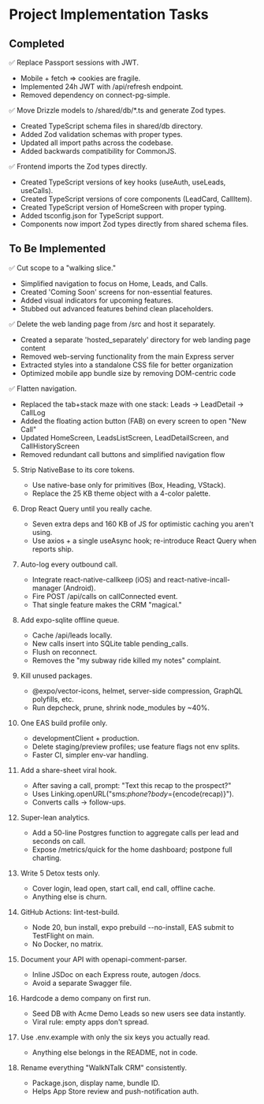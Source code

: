 # Project Implementation Tasks

## Completed

✅ Replace Passport sessions with JWT.
- Mobile + fetch ⇒ cookies are fragile. 
- Implemented 24h JWT with /api/refresh endpoint.
- Removed dependency on connect-pg-simple.

✅ Move Drizzle models to /shared/db/*.ts and generate Zod types.
- Created TypeScript schema files in shared/db directory.
- Added Zod validation schemas with proper types.
- Updated all import paths across the codebase.
- Added backwards compatibility for CommonJS.

✅ Frontend imports the Zod types directly.
- Created TypeScript versions of key hooks (useAuth, useLeads, useCalls).
- Created TypeScript versions of core components (LeadCard, CallItem).
- Created TypeScript version of HomeScreen with proper typing.
- Added tsconfig.json for TypeScript support.
- Components now import Zod types directly from shared schema files.

## To Be Implemented

✅ Cut scope to a "walking slice."
- Simplified navigation to focus on Home, Leads, and Calls.
- Created 'Coming Soon' screens for non-essential features.
- Added visual indicators for upcoming features.
- Stubbed out advanced features behind clean placeholders.

✅ Delete the web landing page from /src and host it separately.
- Created a separate 'hosted_separately' directory for web landing page content
- Removed web-serving functionality from the main Express server
- Extracted styles into a standalone CSS file for better organization
- Optimized mobile app bundle size by removing DOM-centric code

✅ Flatten navigation.
- Replaced the tab+stack maze with one stack: Leads → LeadDetail → CallLog
- Added the floating action button (FAB) on every screen to open "New Call"
- Updated HomeScreen, LeadsListScreen, LeadDetailScreen, and CallHistoryScreen
- Removed redundant call buttons and simplified navigation flow

5. Strip NativeBase to its core tokens.
   - Use native-base only for primitives (Box, Heading, VStack).
   - Replace the 25 KB theme object with a 4-color palette.

6. Drop React Query until you really cache.
   - Seven extra deps and 160 KB of JS for optimistic caching you aren't using.
   - Use axios + a single useAsync hook; re-introduce React Query when reports ship.

7. Auto-log every outbound call.
   - Integrate react-native-callkeep (iOS) and react-native-incall-manager (Android).
   - Fire POST /api/calls on callConnected event.
   - That single feature makes the CRM "magical."

8. Add expo-sqlite offline queue.
   - Cache /api/leads locally.
   - New calls insert into SQLite table pending_calls.
   - Flush on reconnect.
   - Removes the "my subway ride killed my notes" complaint.

9. Kill unused packages.
   - @expo/vector-icons, helmet, server-side compression, GraphQL polyfills, etc.
   - Run depcheck, prune, shrink node_modules by ~40%.

10. One EAS build profile only.
    - developmentClient + production.
    - Delete staging/preview profiles; use feature flags not env splits.
    - Faster CI, simpler env-var handling.

11. Add a share-sheet viral hook.
    - After saving a call, prompt: "Text this recap to the prospect?"
    - Uses Linking.openURL("sms:${phone}?body=${encode(recap)}").
    - Converts calls → follow-ups.

12. Super-lean analytics.
    - Add a 50-line Postgres function to aggregate calls per lead and seconds on call.
    - Expose /metrics/quick for the home dashboard; postpone full charting.

13. Write 5 Detox tests only.
    - Cover login, lead open, start call, end call, offline cache.
    - Anything else is churn.

14. GitHub Actions: lint-test-build.
    - Node 20, bun install, expo prebuild --no-install, EAS submit to TestFlight on main.
    - No Docker, no matrix.

15. Document your API with openapi-comment-parser.
    - Inline JSDoc on each Express route, autogen /docs.
    - Avoid a separate Swagger file.

16. Hardcode a demo company on first run.
    - Seed DB with Acme Demo Leads so new users see data instantly.
    - Viral rule: empty apps don't spread.

17. Use .env.example with only the six keys you actually read.
    - Anything else belongs in the README, not in code.

18. Rename everything "WalkNTalk CRM" consistently.
    - Package.json, display name, bundle ID.
    - Helps App Store review and push-notification auth.